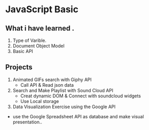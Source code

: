 # **JavaScript Basic**<br>
## What i have learned .
1. Type of Varible.
2. Document Object Model
3. Basic API 
## Projects
1. Animated GIFs search with Giphy API
   *  Call API & Read json data
2. Search and Make Playlist with Sound Cloud API
   * Creat dynamic DOM & Connect with soundcloud widgets 
   * Use Local storage
6. Data Visualization Exercise using the Google API 
  * use the Google Spreadsheet API as database and make visual presentation..
 
